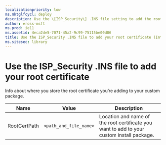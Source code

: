 ```yaml
---
localizationpriority: low
ms.mktglfcycl: deploy
description: Use the \[ISP_Security\] .INS file setting to add the root certificate for your custom Internet Explorer package.
author: eross-msft
ms.prod: ie11
ms.assetid: 4eca2de5-7071-45a2-9c99-75115be00d06
title: Use the ISP_Security .INS file to add your root certificate (Internet Explorer Administration Kit 11 for IT Pros)
ms.sitesec: library
---
```



# Use the ISP_Security .INS file to add your root certificate
Info about where you store the root certificate you’re adding to your custom package.

|Name           |Value                  |Description                                                                               |
|---------------|-----------------------|------------------------------------------------------------------------------------------|
|RootCertPath |`<path_and_file_name>` |Location and name of the root certificate you want to add to your custom install package. |

